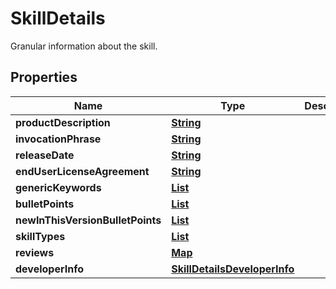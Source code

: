 

# SkillDetails

Granular information about the skill.

## Properties

| Name | Type | Description | Notes |
|------------ | ------------- | ------------- | -------------|
|**productDescription** | [**String**](String.md) |  |  [optional] |
|**invocationPhrase** | [**String**](String.md) |  |  [optional] |
|**releaseDate** | [**String**](String.md) |  |  [optional] |
|**endUserLicenseAgreement** | [**String**](String.md) |  |  [optional] |
|**genericKeywords** | [**List**](List.md) |  |  [optional] |
|**bulletPoints** | [**List**](List.md) |  |  [optional] |
|**newInThisVersionBulletPoints** | [**List**](List.md) |  |  [optional] |
|**skillTypes** | [**List**](List.md) |  |  [optional] |
|**reviews** | [**Map**](Map.md) |  |  [optional] |
|**developerInfo** | [**SkillDetailsDeveloperInfo**](SkillDetailsDeveloperInfo.md) |  |  [optional] |



